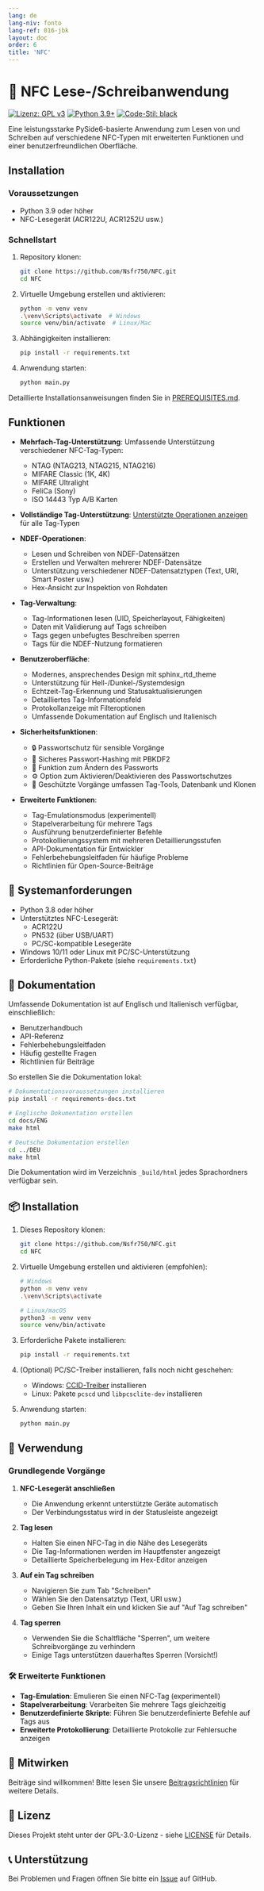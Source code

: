 ```yaml
---
lang: de
lang-niv: fonto
lang-ref: 016-jbk
layout: doc
order: 6
title: 'NFC'
---
```


# 🚀 NFC Lese-/Schreibanwendung

[![Lizenz: GPL v3](https://img.shields.io/badge/Lizenz-GPLv3-blue.svg)](https://www.gnu.org/licenses/gpl-3.0)
[![Python 3.9+](https://img.shields.io/badge/python-3.9+-blue.svg)](https://www.python.org/downloads/)
[![Code-Stil: black](https://img.shields.io/badge/code%20style-black-000000.svg)](https://github.com/psf/black)

Eine leistungsstarke PySide6-basierte Anwendung zum Lesen von und Schreiben auf verschiedene NFC-Typen mit erweiterten Funktionen und einer benutzerfreundlichen Oberfläche.

## Installation

### Voraussetzungen

- Python 3.9 oder höher
- NFC-Lesegerät (ACR122U, ACR1252U usw.)

### Schnellstart

1. Repository klonen:

   ```bash
   git clone https://github.com/Nsfr750/NFC.git
   cd NFC
   ```

2. Virtuelle Umgebung erstellen und aktivieren:

   ```bash
   python -m venv venv
   .\venv\Scripts\activate  # Windows
   source venv/bin/activate  # Linux/Mac
   ```

3. Abhängigkeiten installieren:

   ```bash
   pip install -r requirements.txt
   ```

4. Anwendung starten:

   ```bash
   python main.py
   ```

Detaillierte Installationsanweisungen finden Sie in [PREREQUISITES.md](PREREQUISITES.md).

## Funktionen

- **Mehrfach-Tag-Unterstützung**: Umfassende Unterstützung verschiedener NFC-Tag-Typen:
  - NTAG (NTAG213, NTAG215, NTAG216)
  - MIFARE Classic (1K, 4K)
  - MIFARE Ultralight
  - FeliCa (Sony)
  - ISO 14443 Typ A/B Karten

- **Vollständige Tag-Unterstützung**: [Unterstützte Operationen anzeigen](docs/supported_operations.md) für alle Tag-Typen

- **NDEF-Operationen**:
  - Lesen und Schreiben von NDEF-Datensätzen
  - Erstellen und Verwalten mehrerer NDEF-Datensätze
  - Unterstützung verschiedener NDEF-Datensatztypen (Text, URI, Smart Poster usw.)
  - Hex-Ansicht zur Inspektion von Rohdaten

- **Tag-Verwaltung**:
  - Tag-Informationen lesen (UID, Speicherlayout, Fähigkeiten)
  - Daten mit Validierung auf Tags schreiben
  - Tags gegen unbefugtes Beschreiben sperren
  - Tags für die NDEF-Nutzung formatieren

- **Benutzeroberfläche**:
  - Modernes, ansprechendes Design mit sphinx_rtd_theme
  - Unterstützung für Hell-/Dunkel-/Systemdesign
  - Echtzeit-Tag-Erkennung und Statusaktualisierungen
  - Detailliertes Tag-Informationsfeld
  - Protokollanzeige mit Filteroptionen
  - Umfassende Dokumentation auf Englisch und Italienisch

- **Sicherheitsfunktionen**:
  - 🔒 Passwortschutz für sensible Vorgänge
  - 🔑 Sicheres Passwort-Hashing mit PBKDF2
  - 🔄 Funktion zum Ändern des Passworts
  - ⚙️ Option zum Aktivieren/Deaktivieren des Passwortschutzes
  - 🔐 Geschützte Vorgänge umfassen Tag-Tools, Datenbank und Klonen

- **Erweiterte Funktionen**:
  - Tag-Emulationsmodus (experimentell)
  - Stapelverarbeitung für mehrere Tags
  - Ausführung benutzerdefinierter Befehle
  - Protokollierungssystem mit mehreren Detaillierungsstufen
  - API-Dokumentation für Entwickler
  - Fehlerbehebungsleitfaden für häufige Probleme
  - Richtlinien für Open-Source-Beiträge

## 🚀 Systemanforderungen

- Python 3.8 oder höher
- Unterstütztes NFC-Lesegerät:
  - ACR122U
  - PN532 (über USB/UART)
  - PC/SC-kompatible Lesegeräte
- Windows 10/11 oder Linux mit PC/SC-Unterstützung
- Erforderliche Python-Pakete (siehe `requirements.txt`)

## 📖 Dokumentation

Umfassende Dokumentation ist auf Englisch und Italienisch verfügbar, einschließlich:

- Benutzerhandbuch
- API-Referenz
- Fehlerbehebungsleitfaden
- Häufig gestellte Fragen
- Richtlinien für Beiträge

So erstellen Sie die Dokumentation lokal:

```bash
# Dokumentationsvoraussetzungen installieren
pip install -r requirements-docs.txt

# Englische Dokumentation erstellen
cd docs/ENG
make html

# Deutsche Dokumentation erstellen
cd ../DEU
make html
```

Die Dokumentation wird im Verzeichnis `_build/html` jedes Sprachordners verfügbar sein.

## 📦 Installation

1. Dieses Repository klonen:

   ```bash
   git clone https://github.com/Nsfr750/NFC.git
   cd NFC
   ```

2. Virtuelle Umgebung erstellen und aktivieren (empfohlen):

   ```bash
   # Windows
   python -m venv venv
   .\venv\Scripts\activate

   # Linux/macOS
   python3 -m venv venv
   source venv/bin/activate
   ```

3. Erforderliche Pakete installieren:

   ```bash
   pip install -r requirements.txt
   ```

4. (Optional) PC/SC-Treiber installieren, falls noch nicht geschehen:
   - Windows: [CCID-Treiber](https://ccid.apdu.fr/) installieren
   - Linux: Pakete `pcscd` und `libpcsclite-dev` installieren

5. Anwendung starten:

   ```bash
   python main.py
   ```

## 🚀 Verwendung

### Grundlegende Vorgänge

1. **NFC-Lesegerät anschließen**
   - Die Anwendung erkennt unterstützte Geräte automatisch
   - Der Verbindungsstatus wird in der Statusleiste angezeigt

2. **Tag lesen**
   - Halten Sie einen NFC-Tag in die Nähe des Lesegeräts
   - Die Tag-Informationen werden im Hauptfenster angezeigt
   - Detaillierte Speicherbelegung im Hex-Editor anzeigen

3. **Auf ein Tag schreiben**
   - Navigieren Sie zum Tab "Schreiben"
   - Wählen Sie den Datensatztyp (Text, URI usw.)
   - Geben Sie Ihren Inhalt ein und klicken Sie auf "Auf Tag schreiben"

4. **Tag sperren**
   - Verwenden Sie die Schaltfläche "Sperren", um weitere Schreibvorgänge zu verhindern
   - Einige Tags unterstützen dauerhaftes Sperren (Vorsicht!)

### 🛠️ Erweiterte Funktionen

- **Tag-Emulation**: Emulieren Sie einen NFC-Tag (experimentell)
- **Stapelverarbeitung**: Verarbeiten Sie mehrere Tags gleichzeitig
- **Benutzerdefinierte Skripte**: Führen Sie benutzerdefinierte Befehle auf Tags aus
- **Erweiterte Protokollierung**: Detaillierte Protokolle zur Fehlersuche anzeigen

## 🤝 Mitwirken

Beiträge sind willkommen! Bitte lesen Sie unsere [Beitragsrichtlinien](CONTRIBUTING.md) für weitere Details.

## 📄 Lizenz

Dieses Projekt steht unter der GPL-3.0-Lizenz - siehe [LICENSE](LICENSE) für Details.

## 📞 Unterstützung

Bei Problemen und Fragen öffnen Sie bitte ein [Issue](https://github.com/Nsfr750/NFC/issues) auf GitHub.
